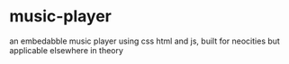 # music-player
an embedabble music player using css html and js, built for neocities but applicable elsewhere in theory
